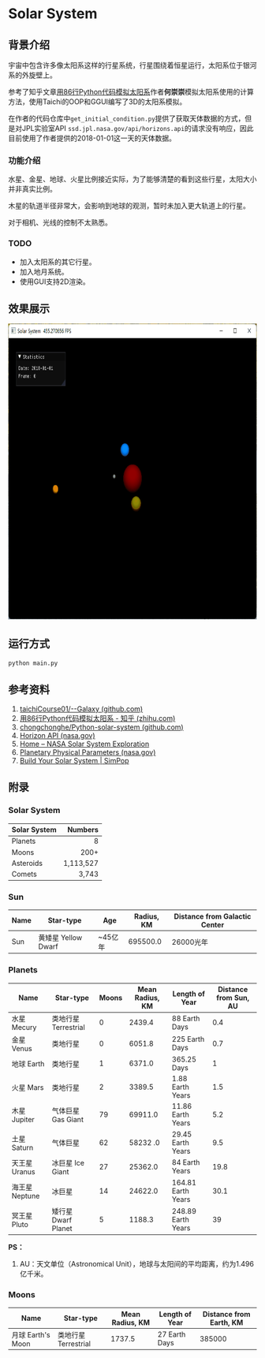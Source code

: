 # Solar System

## 背景介绍

宇宙中包含许多像太阳系这样的行星系统，行星围绕着恒星运行，太阳系位于银河系的外旋壁上。

参考了知乎文章[用86行Python代码模拟太阳系](https://zhuanlan.zhihu.com/p/102375135)作者**何崇崇**模拟太阳系使用的计算方法，使用Taichi的OOP和GGUI编写了3D的太阳系模拟。

在作者的代码仓库中`get_initial_condition.py`提供了获取天体数据的方式，但是对JPL实验室API `ssd.jpl.nasa.gov/api/horizons.api`的请求没有响应，因此目前使用了作者提供的2018-01-01这一天的天体数据。

### 功能介绍

水星、金星、地球、火星比例接近实际，为了能够清楚的看到这些行星，太阳大小并非真实比例。

木星的轨道半径非常大，会影响到地球的观测，暂时未加入更大轨道上的行星。

对于相机、光线的控制不太熟悉。

### TODO

- 加入太阳系的其它行星。
- 加入地月系统。
- 使用GUI支持2D渲染。

## 效果展示

<a href="gol.gif"><img src="imgs/ss.gif" height=600px title="random"></a>

## 运行方式

```shell
python main.py
```

## 参考资料

1. [taichiCourse01/--Galaxy (github.com)](https://github.com/taichiCourse01/--Galaxy)
2. [用86行Python代码模拟太阳系 - 知乎 (zhihu.com)](https://zhuanlan.zhihu.com/p/102375135)
3. [chongchonghe/Python-solar-system (github.com)](https://github.com/chongchonghe/Python-solar-system)
4. [Horizon API (nasa.gov)](https://ssd-api.jpl.nasa.gov/doc/horizons.html)
5. [Home – NASA Solar System Exploration](https://solarsystem.nasa.gov/)
6. [Planetary Physical Parameters (nasa.gov)](https://ssd.jpl.nasa.gov/planets/phys_par.html)
7. [Build Your Solar System | SimPop](https://simpop.org/solar-system/solar-system.htm)

## 附录

### Solar System

| Solar System |   Numbers |
| ------------ | --------: |
| Planets      |         8 |
| Moons        |      200+ |
| Asteroids    | 1,113,527 |
| Comets       |     3,743 |

### Sun

| Name | Star-type           | Age     | Radius, KM | Distance from Galactic Center |
| ---- | ------------------- | ------- | ---------- | ----------------------------- |
| Sun  | 黄矮星 Yellow Dwarf | ~45亿年 | 695500.0   | 26000光年                     |

### Planets

| Name           | Star-type            | Moons | Mean Radius, KM | Length of Year     | Distance from Sun, AU |
| -------------- | -------------------- | ----- | --------------- | ------------------ | --------------------- |
| 水星 Mecury    | 类地行星 Terrestrial | 0     | 2439.4          | 88 Earth Days      | 0.4                   |
| 金星 Venus     | 类地行星             | 0     | 6051.8          | 225 Earth Days     | 0.7                   |
| 地球 Earth     | 类地行星             | 1     | 6371.0          | 365.25 Days        | 1                     |
| 火星 Mars      | 类地行星             | 2     | 3389.5          | 1.88 Earth Years   | 1.5                   |
| 木星 Jupiter   | 气体巨星 Gas Giant   | 79    | 69911.0         | 11.86 Earth Years  | 5.2                   |
| 土星 Saturn    | 气体巨星             | 62    | 58232 .0        | 29.45 Earth Years  | 9.5                   |
| 天王星 Uranus  | 冰巨星 Ice Giant     | 27    | 25362.0         | 84 Earth Years     | 19.8                  |
| 海王星 Neptune | 冰巨星               | 14    | 24622.0         | 164.81 Earth Years | 30.1                  |
| 冥王星 Pluto   | 矮行星 Dwarf Planet  | 5     | 1188.3          | 248.89 Earth Years | 39                    |

**PS：**

1. AU：天文单位（Astronomical Unit），地球与太阳间的平均距离，约为1.496亿千米。

### Moons

| Name              | Star-type            | Mean Radius, KM | Length of Year | Distance from Earth, KM |
| ----------------- | -------------------- | --------------- | -------------- | ----------------------- |
| 月球 Earth's Moon | 类地行星 Terrestrial | 1737.5          | 27 Earth Days  | 385000                  |

